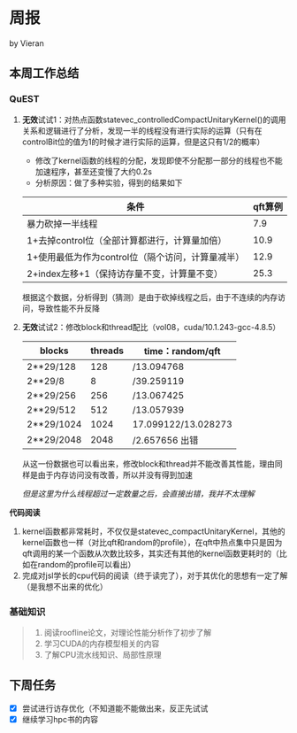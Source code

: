# 周报

by Vieran

## 本周工作总结

### QuEST

1. **无效**试试1：对热点函数statevec_controlledCompactUnitaryKernel()的调用关系和逻辑进行了分析，发现一半的线程没有进行实际的运算（只有在controlBit位的值为1的时候才进行实际的运算，但是这只有1/2的概率）

   * 修改了kernel函数的线程的分配，发现即使不分配那一部分的线程也不能加速程序，甚至还变慢了大约0.2s
   * 分析原因：做了多种实验，得到的结果如下

   | 条件                                              | qft算例 |
   | ------------------------------------------------- | ------- |
   | 暴力砍掉一半线程                                  | 7.9     |
   | 1+去掉control位（全部计算都进行，计算量加倍）     | 10.9    |
   | 1+使用最低为作为control位（隔个访问，计算量减半） | 12.9    |
   | 2+index左移+1（保持访存量不变，计算量不变）       | 25.3    |

   根据这个数据，分析得到（猜测）是由于砍掉线程之后，由于不连续的内存访问，导致性能不升反降

   

2. **无效**试试2：修改block和thread配比（vol08，cuda/10.1.243-gcc-4.8.5）

   | blocks     | threads | time：random/qft    |
   | ---------- | ------- | ------------------- |
   | 2**29/128  | 128     | /13.094768          |
   | 2**29/8    | 8       | /39.259119          |
   | 2**29/256  | 256     | /13.067425          |
   | 2**29/512  | 512     | /13.057939          |
   | 2**29/1024 | 1024    | 17.099122/13.028273 |
   | 2**29/2048 | 2048    | /2.657656   出错    |

   从这一份数据也可以看出来，修改block和thread并不能改善其性能，理由同样是由于内存访问没有改善，所以并没有得到加速

   *但是这里为什么线程超过一定数量之后，会直接出错，我并不太理解*
   
   

**代码阅读**

1. kernel函数都非常耗时，不仅仅是statevec_compactUnitaryKernel，其他的kernel函数也一样（对比qft和random的profile），在qft中热点集中只是因为qft调用的某一个函数从次数比较多，其实还有其他的kernel函数更耗时的（比如在random的profile可以看出）
2. 完成对jsl学长的cpu代码的阅读（终于读完了），对于其优化的思想有一定了解（是我想不出来的优化）



### 基础知识

> 1. 阅读roofline论文，对理论性能分析作了初步了解
> 2. 学习CUDA的内存模型相关的内容
> 3. 了解CPU流水线知识、局部性原理



## 下周任务

- [x] 尝试进行访存优化（不知道能不能做出来，反正先试试
- [x] 继续学习hpc书的内容